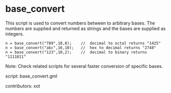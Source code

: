 base_convert
============

This script is used to convert numbers between to arbitrary bases. The numbers are supplied and returned as strings and the bases are supplied as integers.

    n = base_convert("789",10,8);    //  decimal to octal returns "1425"
    n = base_convert("abc",16,10);   //  hex to decimal returns "2748"
    n = base_convert("123",10,2);    //  decimal to binary returns "1111011"

Note: Check related scripts for several faster conversion of specific bases.

script: base_convert.gml

contributors: xot
